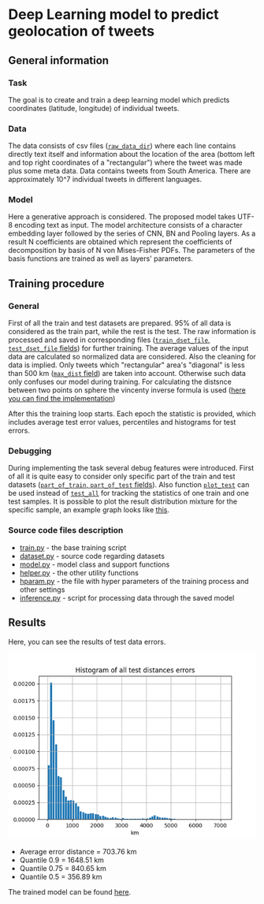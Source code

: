  # Deep Learning model to predict geolocation of tweets

 ## General information

 ### Task
 The goal is to create and train a deep learning model which predicts coordinates (latitude, longitude) of individual tweets.

### Data
The data consists of csv files ([`raw_data_dir`](./hparams.py#L5)) where each line contains directly text itself and information about the location of the area (bottom left and top right coordinates of a "rectangular") where the tweet was made plus some meta data. Data contains tweets from South America. There are approximately 10^7 individual tweets in different languages. 

 ### Model
Here a generative approach is considered. The proposed model takes UTF-8 encoding text as input. The model architecture consists of  a character embedding layer followed by the series of CNN, BN and Pooling layers. As a result N coefficients are obtained which represent the coefficients of decomposition by basis of N von Mises-Fisher PDFs. The parameters of the basis functions are trained as well as layers' parameters.

## Training procedure
### General
First of all the train and test datasets are prepared. 95% of all data is considered as the train part, while the rest is the test. The raw information is processed and saved in corresponding files ([`train_dset_file`, `test_dset_file` fields](./hparams.py#L11-L12)) for further training. The average values of the input data are calculated so normalized data are considered. Also the cleaning for data is implied. Only tweets which "rectangular" area's "diagonal" is less than 500 km ([`max_dist` field](./hparams.py#L19)) are taken into account. Otherwise such data only confuses our model during training. For calculating the distsnce between two points on sphere the vincenty inverse formula is used ([here you can find the implementation](./helper.py#L50))

After this the training loop starts. Each epoch the statistic is provided, which includes average test error values, percentiles and histograms for test errors. 

### Debugging
During implementing the task several debug features were introduced. First of all it is quite easy to consider only specific part of the train and test datasets ([`part_of_train`, `part_of_test` fields](./hparams.py#L22-L23)). Also function [`plot_test`](./helper.py#L234) can be used instead of [`test_all`](./helper.py#L254) for tracking the statistics of one train and one test samples. It is possible to plot the result distribution mixture for the specific sample, an example graph looks like [this](./results/debug_plot_example.png).

### Source code files description

- [train.py](./train.py) - the base training script
- [dataset.py](./dataset.py) - source code regarding datasets
- [model.py](./model.py) - model class and support functions
- [helper.py](./helper.py) - the other utility functions
- [hparam.py](./hparam.py) - the file with hyper parameters of the training process and other settings
- [inference.py](./inference.py) - script for processing data through the saved model

## Results
Here, you can see the results of test data errors.

![This is an image](./results/hist.png)

- Average error distance = 703.76 km
- Quantile 0.9 = 1648.51 km
- Quantile 0.75 = 840.65 km
- Quantile 0.5 = 356.89 km

The trained model can be found [here](https://drive.google.com/file/d/1TSvW1Kgt4LPq-jy54FB1B5jQXr7QtGyK/view?usp=sharing).
